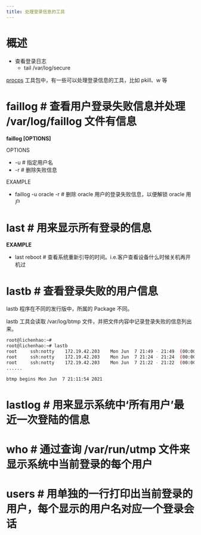 ```yaml
---
title: 处理登录信息的工具
---
```


# 概述

- 查看登录日志
  - tail /var/log/secure

[procps](/docs/1.操作系统/Linux%20管理/Linux%20系统管理工具/procps%20工具集.md) 工具包中，有一些可以处理登录信息的工具，比如 pkill、w 等

# faillog # 查看用户登录失败信息并处理 /var/log/faillog 文件有信息

**faillog \[OPTIONS]**

OPTIONS

- -u # 指定用户名
- -r # 删除失败信息

EXAMPLE

- faillog -u oracle -r # 删除 oracle 用户的登录失败信息，以便解锁 oracle 用户

# last # 用来显示所有登录的信息

**EXAMPLE**

- last reboot # 查看系统重新引导的时间。i.e.客户查看设备什么时候关机再开机过

# lastb # 查看登录失败的用户信息

lastb 程序在不同的发行版中，所属的 Package 不同。

lastb 工具会读取 /var/log/btmp 文件，并把文件内容中记录登录失败的信息列出来。

```bash
root@lichenhao:~#
root@lichenhao:~# lastb
root     ssh:notty    172.19.42.203    Mon Jun  7 21:49 - 21:49  (00:00)
root     ssh:notty    172.19.42.203    Mon Jun  7 21:24 - 21:24  (00:00)
root     ssh:notty    172.19.42.203    Mon Jun  7 21:22 - 21:22  (00:00)
......

btmp begins Mon Jun  7 21:11:54 2021

```

# lastlog # 用来显示系统中‘所有用户’最近一次登陆的信息

# who # 通过查询 /var/run/utmp 文件来显示系统中当前登录的每个用户

# users # 用单独的一行打印出当前登录的用户，每个显示的用户名对应一个登录会话
